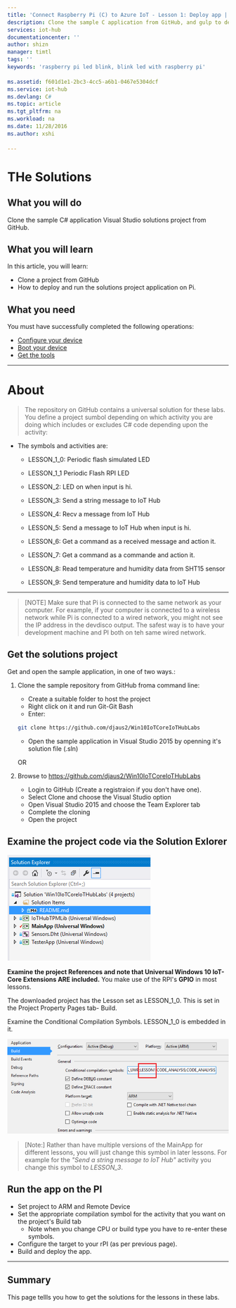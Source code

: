 ```yaml
---
title: 'Connect Raspberry Pi (C) to Azure IoT - Lesson 1: Deploy app | Microsoft Docs'
description: Clone the sample C application from GitHub, and gulp to deploy this application to your Raspberry Pi 3 board. This sample application blinks the LED connected to the board every two seconds.
services: iot-hub
documentationcenter: ''
author: shizn
manager: timtl
tags: ''
keywords: 'raspberry pi led blink, blink led with raspberry pi'

ms.assetid: f601d1e1-2bc3-4cc5-a6b1-0467e5304dcf
ms.service: iot-hub
ms.devlang: C#
ms.topic: article
ms.tgt_pltfrm: na
ms.workload: na
ms.date: 11/28/2016
ms.author: xshi

---
```

# THe Solutions

## What you will do
Clone the sample C# application Visual Studio solutions project from GitHub.

## What you will learn
In this article, you will learn:

* Clone a project from GitHub
* How to deploy and run the solutions project application on Pi.

## What you need
You must have successfully completed the following operations:

* [Configure your device](iot-hub-raspberry-pi-kit-win-10-iot-core-cs-lesson1-configure-your-device.md)
* [Boot your device](iot-hub-raspberry-pi-kit-win-10-iot-core-cs-lesson1-boot-your-device.md)
* [Get the tools](iot-hub-raspberry-pi-kit-win-10-iot-core-cs-lesson1-get-the-tools-win32.md)

---

# About
> The repository on GitHub contains a universal solution for these labs. You define a project sumbol depending on which activity you are doing which includes or excludes C# code depending upon the activity:

* The symbols and activities are:

    * LESSON_1_0: Periodic flash simulated LED

    * LESSON_1_1  Periodic Flash RPI LED

    * LESSON_2:   LED on when input is hi.
 
    * LESSON_3:   Send a string message to IoT Hub

    * LESSON_4:   Recv a message from IoT Hub

    * LESSON_5:   Send a message to IoT Hub when input is hi.
            
    * LESSON_6:   Get a command as a received message and action it.

    * LESSON_7:   Get a command as a commande and action it.

    * LESSON_8:   Read temperature and humidity data from SHT15 sensor

    * LESSON_9:   Send temperature and humidity data to IoT Hub

---


> [NOTE]
> Make sure that Pi is connected to the same network as your computer. For example, if your computer is connected to a wireless network while Pi is connected to a wired network, you might not see the IP address in the devdisco output. The safest way is to have your development machine and PI both on teh same wired network.



## Get the solutions project
Get and open the sample application, in one of two ways.:

1. Clone the sample repository from GitHub froma command line:

    * Create a suitable folder to host the project
    * Right click on it and run Git-Git Bash
    * Enter:
    ```bash
    git clone https://github.com/djaus2/Win10IoTCoreIoTHubLabs
    ```
    * Open the sample application in Visual Studio 2015 by openning it's solution file (.sln)

    OR

2. Browse to https://github.com/djaus2/Win10IoTCoreIoTHubLabs
    * Login to GitHub (Create a registraion if you don't have one).
    * Select Clone and choose the Visual Studio option
    * Open Visual Studio 2015 and choose the Team Explorer tab
    * Complete the cloning
    * Open the  project

## Examine the project code via the Solution Exlorer

![Projects](media/IoTDashboard/Projects.png)


**Examine the project References and note that Universal Windows 10 IoT-Core Extensions ARE included.** You make use of the RPI's **GPIO** in most lessons.

The downloaded project has the Lesson set as LESSON_1_0. This is set in the Project Property Pages tab- Build.

Examine the Conditional Compilation Symbols. LESSON_1_0 is embedded in it. 

![Lesson1 Symbol](media/IoTDashboard/LESSON1Symbol.png)

> [Note:]
> Rather than have multiple versions of the MainApp for different lessons, you will just change this symbol in later lessons.
> For example for the *"Send a string message to IoT Hub"* activity you change this symbol to *LESSON_3*.

## Run the app on the PI
* Set project to ARM and Remote Device
* Set the appropriate compilation symbol for the activity that you want on the project's Build tab
    * Note when you change CPU or build type you have to re-enter these symbols.
* Configure the target to your rPI (as per previous page).
* Build and deploy the app.
 
---

## Summary
This page tellls you how to get the solutions for the lessons in these labs.



